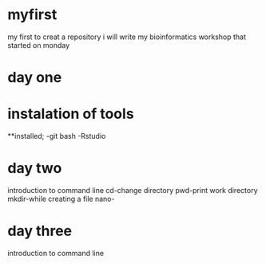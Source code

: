 # myfirst
my first to creat a repository
i will write my bioinformatics workshop that started on monday

# day one
# instalation of tools

**installed;
-git bash
-Rstudio

# day two

introduction to command line
cd-change directory
pwd-print work directory
mkdir-while creating a file
nano-
# day three

introduction to command line

